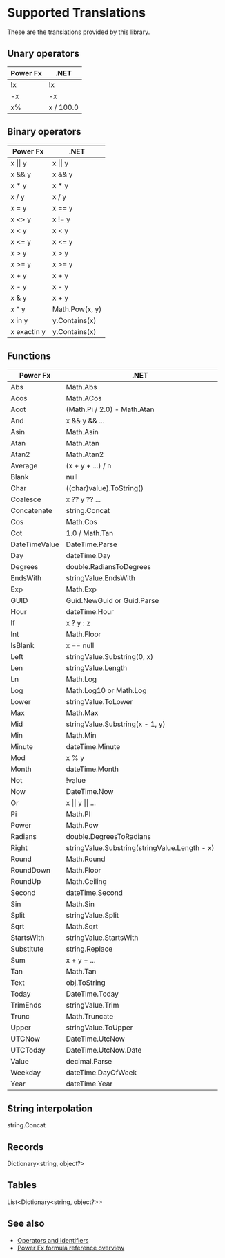 # Supported Translations

These are the translations provided by this library.

## Unary operators

Power Fx | .NET
-------- | ----
!x       | !x
-x       | -x
x%       | x / 100.0

## Binary operators

Power Fx    | .NET
----------- | ----
x \|\| y    | x \|\| y
x && y      | x && y
x * y       | x * y
x / y       | x / y
x = y       | x == y
x <> y      | x != y
x < y       | x < y
x <= y      | x <= y
x > y       | x > y
x >= y      | x >= y
x + y       | x + y
x - y       | x - y
x & y       | x + y
x ^ y       | Math.Pow(x, y)
x in y      | y.Contains(x)
x exactin y | y.Contains(x)

## Functions

Power Fx       | .NET
-------------- | ----
Abs            | Math.Abs
Acos           | Math.ACos
Acot           | (Math.Pi / 2.0) - Math.Atan
And            | x && y && ...
Asin           | Math.Asin
Atan           | Math.Atan
Atan2          | Math.Atan2
Average        | (x + y + ...) / n
Blank          | null
Char           | ((char)value).ToString()
Coalesce       | x ?? y ?? ...
Concatenate    | string.Concat
Cos            | Math.Cos
Cot            | 1.0 / Math.Tan
DateTimeValue  | DateTime.Parse
Day            | dateTime.Day
Degrees        | double.RadiansToDegrees
EndsWith       | stringValue.EndsWith
Exp            | Math.Exp
GUID           | Guid.NewGuid or Guid.Parse
Hour           | dateTime.Hour
If             | x ? y : z
Int            | Math.Floor
IsBlank        | x == null
Left           | stringValue.Substring(0, x)
Len            | stringValue.Length
Ln             | Math.Log
Log            | Math.Log10 or Math.Log
Lower          | stringValue.ToLower
Max            | Math.Max
Mid            | stringValue.Substring(x - 1, y)
Min            | Math.Min
Minute         | dateTime.Minute
Mod            | x % y
Month          | dateTime.Month
Not            | !value
Now            | DateTime.Now
Or             | x \|\| y \|\| ...
Pi             | Math.PI
Power          | Math.Pow
Radians        | double.DegreesToRadians
Right          | stringValue.Substring(stringValue.Length - x)
Round          | Math.Round
RoundDown      | Math.Floor
RoundUp        | Math.Ceiling
Second         | dateTime.Second
Sin            | Math.Sin
Split          | stringValue.Split
Sqrt           | Math.Sqrt
StartsWith     | stringValue.StartsWith
Substitute     | string.Replace
Sum            | x + y + ...
Tan            | Math.Tan
Text           | obj.ToString
Today          | DateTime.Today
TrimEnds       | stringValue.Trim
Trunc          | Math.Truncate
Upper          | stringValue.ToUpper
UTCNow         | DateTime.UtcNow
UTCToday       | DateTime.UtcNow.Date
Value          | decimal.Parse
Weekday        | dateTime.DayOfWeek
Year           | dateTime.Year

## String interpolation

string.Concat

## Records

Dictionary<string, object?>

## Tables

List<Dictionary<string, object?>>

## See also

- [Operators and Identifiers](https://learn.microsoft.com/power-platform/power-fx/operators)
- [Power Fx formula reference overview](https://learn.microsoft.com/power-platform/power-fx/formula-reference-overview)
